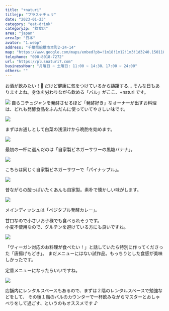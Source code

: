 ```yaml
---
title: "+naturi"
titlejp: "プラスナチュリ"
date: "2023-01-23"
category: "eat-drink"
categoryJp: "飲食店"
area: "japan"
areaJp: "日本"
avator: "1.webp"
address: "千葉県船橋市本町2-24-14"
map: "https://www.google.com/maps/embed?pb=!1m18!1m12!1m3!1d3240.150118964213!2d139.98048101505591!3d35.69792328019038!2m3!1f0!2f0!3f0!3m2!1i1024!2i768!4f13.1!3m3!1m2!1s0x601880eaeb33ffff%3A0xc2ec97a49cace09c!2z4oG6bmF0dXJp!5e0!3m2!1sja!2sau!4v1674458972655!5m2!1sja!2sau"
telephone: "090-8018-7272"
url: "https://plusnaturi7.com"
businessHour: "月曜日 ~ 土曜日: 11:00 ~ 14:30、17:00 ~ 24:00"
others: ""
---
```


お酒が飲みたい！🍷 だけど健康に気をつけているから躊躇する...
そんな日もありますよね。身体を労わりながら飲める「バル」がここ、+naturi です。

![](../images/posts/12/1.webp)
自らコチュジャンを発酵させるほど「発酵好き」なオーナーが出すお料理は、どれも発酵食品をふんだんに使っていてやさしい味です。

![](../images/posts/12/2.webp)

まずはお通しとして白菜の浅漬けから晩酌を始めます。

![](../images/posts/12/3.webp)

最初の一杯に選んだのは「自家製ビネガーサワーの黒糖バナナ」。

![](../images/posts/12/4.webp)

こちらは同じく自家製ビネガーサワーで「パイナップル」。

![](../images/posts/12/5.webp)

昔ながらの酸っぱいたくあんも自家製。素朴で懐かしい味がします。

![](../images/posts/12/6.webp)

メインディッシュは「ベジタブル発酵カレー」。

甘口なので小さいお子様でも食べられそうです。  
小麦不使用なので、グルテンを避けている方にも良いですね。

![](../images/posts/12/7.webp)

「ヴィーガン対応のお料理が食べたい！」と話していたら特別に作ってくださった「唐揚げもどき」。
まだメニューにはない試作品。もっちりとした食感が美味しかったです。

定番メニューになったらいいですね。

![](../images/posts/12/8.webp)

店舗内にレンタルスペースもあるので、まずは２階のレンタルスペースで勉強などをして、 その後１階のバルのカウンターで一杯飲みながらマスターとおしゃべりをして過ごす、というのもオススメです ♪
